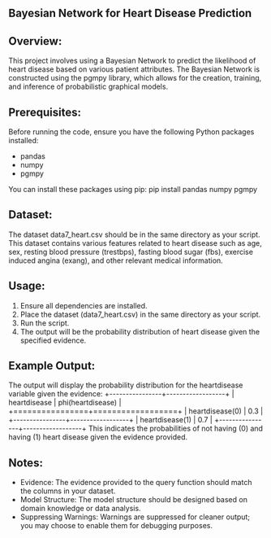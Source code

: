 ## Bayesian Network for Heart Disease Prediction
## Overview:
This project involves using a Bayesian Network to predict the likelihood of heart disease based on various patient attributes. The Bayesian Network is constructed using the pgmpy library, which allows for the creation, training, and inference of probabilistic graphical models.

## Prerequisites:
Before running the code, ensure you have the following Python packages installed:
- pandas
- numpy
- pgmpy

You can install these packages using pip:
pip install pandas numpy pgmpy

## Dataset:
The dataset data7_heart.csv should be in the same directory as your script. This dataset contains various features related to heart disease such as age, sex, resting blood pressure (trestbps), fasting blood sugar (fbs), exercise induced angina (exang), and other relevant medical information.

## Usage:
1. Ensure all dependencies are installed.
2. Place the dataset (data7_heart.csv) in the same directory as your script.
3. Run the script.
4. The output will be the probability distribution of heart disease given the specified evidence.

## Example Output:
The output will display the probability distribution for the heartdisease variable given the evidence:
+----------------+------------------+
| heartdisease   |   phi(heartdisease) |
+================+==================+
| heartdisease(0) | 0.3              |
+----------------+------------------+
| heartdisease(1) | 0.7              |
+----------------+------------------+
This indicates the probabilities of not having (0) and having (1) heart disease given the evidence provided.

## Notes:
- Evidence: The evidence provided to the query function should match the columns in your dataset.
- Model Structure: The model structure should be designed based on domain knowledge or data analysis.
- Suppressing Warnings: Warnings are suppressed for cleaner output; you may choose to enable them for debugging purposes.

